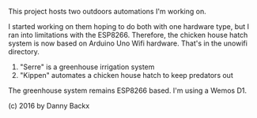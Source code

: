 This project hosts two outdoors automations I'm working on.

I started working on them hoping to do both with one hardware type,
but I ran into limitations with the ESP8266. Therefore, the chicken
house hatch system is now based on Arduino Uno Wifi hardware.
That's in the unowifi directory.

1. "Serre" is a greenhouse irrigation system
2. "Kippen" automates a chicken house hatch to keep predators out

The greenhouse system remains ESP8266 based. I'm using a Wemos D1.

(c) 2016 by Danny Backx
